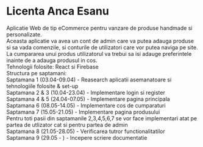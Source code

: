 # Licenta Anca Esanu
Aplicatie Web de tip eCommerce pentru vanzare de produse handmade si personalizate. </br>
Aceasta aplicatie va avea un cont de admin care va putea adauga produse si sa vada comenzile, si conturile de utilizatori care vor putea naviga pe site. La cumpararea unui produs utilizatorul va trebui sa isi adauge preferintele inainte de a adauga produsul in cos.</br>
Tehnologii folosite: React si Firebase </br>
Structura pe saptamani:</br>
Saptamana 1 (03.04-09.04) - Reasearch aplicatii asemanatoare si tehnologiile folosite & set-up</br>
Saptamana 2 & 3 (10.04-23.04) - Implementare login si register</br>
Saptamana 4 & 5 (24.04-07.05) - Implementare pagina principala</br>
Saptamana 6 (08.05-14.05) - Implementare cos de cumparaturi</br>
Saptamana 7 (15.05-21.05) - Implementare pagina produsului</br>
Pentru toti pasii din saptamanile 2,3,4,5,6,7 se vor face implementari atat pe partea de utlizator cat si pentru partea de admin</br>
Saptamana 8 (21.05-28.05) - Verificarea tutror functionalitatilor</br>
Saptamana 9 (29.05 -    ) - Incepere scriere documentatie</br>
